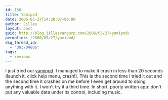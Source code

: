 ```yaml
---
id: 156
title: Yamipod
date: 2006-05-27T14:28:07+00:00
author: Jilles
layout: post
guid: http://blog.jillesvangurp.com/2006/05/27/yamipod/
permalink: /2006/05/27/yamipod/
dsq_thread_id:
  - "393704806"
tags:
  - reviews
---
```

I just tried out [yamipod](http://www.yamipod.com). I managed to make it crash in less than 20 seconds (launch it, click help menu, crash!). This is the second time I tried it out and the second time it crashes on me before I even get around to doing anything with it. I won't try it a third time.
In short, poorly written app: don't put any valuable data under its control, including music.